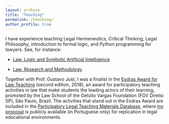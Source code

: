```yaml
---
layout: archive
title: "Teaching"
permalink: /teaching/
author_profile: true
---
```


I have experience teaching Legal Hermeneutics, Critical Thinking, Legal Philosophy, introduction to formal logic, and Python programming for lawyers. See, for instance:

- [Law, Logic and Symbolic Artificial Intelligence](https://sites.google.com/view/italojsoliveira/teaching/law-logic-and-symbolic-artificial-intelligence)

- [Law, Research and Methodology](https://sites.google.com/view/italojsoliveira/teaching/law-research-and-methodology)

Together with Prof. Gustavo Just, I was a finalist in the [Esdras Award for Law Teaching](https://direitosp.fgv.br/en/esdras-award-law-teaching) (second edition, 2018), an award for participatory teaching activities in law that make students the leading actors of their learning, promoted by the Law School of the Getúlio Vargas Foundation (FGV Direito SP), São Paulo, Brazil. The activities that stand out in the Esdras Award are included in the [Participatory Legal Teaching Materials Database](https://ejurparticipativo.direitosp.fgv.br/material-de-ensino), where [my proposal](https://ejurparticipativo.direitosp.fgv.br/portfolio/oficina-minutas) is publicly available (in Portuguese only) for replication in legal educational environments.

<!-- {% include base_path %}

{% for post in site.teaching reversed %}
  {% include archive-single.html %}
{% endfor %} -->
